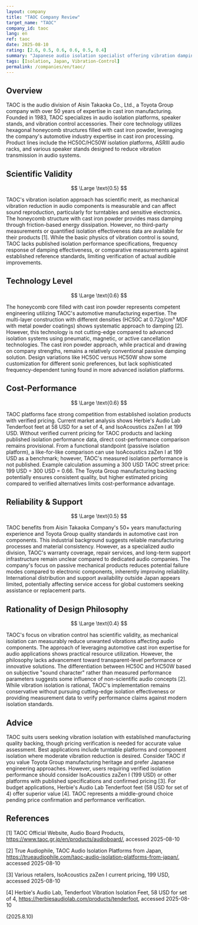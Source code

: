 ```yaml
---
layout: company
title: "TAOC Company Review"
target_name: "TAOC"
company_id: taoc
lang: en
ref: taoc
date: 2025-08-10
rating: [2.6, 0.5, 0.6, 0.6, 0.5, 0.4]
summary: "Japanese audio isolation specialist offering vibration damping platforms with cast iron powder honeycomb technology, positioned as affordable alternative to premium isolation solutions."
tags: [Isolation, Japan, Vibration-Control]
permalink: /companies/en/taoc/
---
```

## Overview

TAOC is the audio division of Aisin Takaoka Co., Ltd., a Toyota Group company with over 50 years of expertise in cast iron manufacturing. Founded in 1983, TAOC specializes in audio isolation platforms, speaker stands, and vibration control accessories. Their core technology utilizes hexagonal honeycomb structures filled with cast iron powder, leveraging the company's automotive industry expertise in cast iron processing. Product lines include the HC50C/HC50W isolation platforms, ASRIII audio racks, and various speaker stands designed to reduce vibration transmission in audio systems.

## Scientific Validity

$$ \Large \text{0.5} $$

TAOC's vibration isolation approach has scientific merit, as mechanical vibration reduction in audio components is measurable and can affect sound reproduction, particularly for turntables and sensitive electronics. The honeycomb structure with cast iron powder provides mass damping through friction-based energy dissipation. However, no third-party measurements or quantified isolation effectiveness data are available for their products [1]. While the basic physics of vibration control is sound, TAOC lacks published isolation performance specifications, frequency response of damping effectiveness, or comparative measurements against established reference standards, limiting verification of actual audible improvements.

## Technology Level

$$ \Large \text{0.6} $$

The honeycomb core filled with cast iron powder represents competent engineering utilizing TAOC's automotive manufacturing expertise. The multi-layer construction with different densities (HC50C at 0.72g/cm³ MDF with metal powder coatings) shows systematic approach to damping [2]. However, this technology is not cutting-edge compared to advanced isolation systems using pneumatic, magnetic, or active cancellation technologies. The cast iron powder approach, while practical and drawing on company strengths, remains a relatively conventional passive damping solution. Design variations like HC50C versus HC50W show some customization for different sonic preferences, but lack sophisticated frequency-dependent tuning found in more advanced isolation platforms.

## Cost-Performance

$$ \Large \text{0.6} $$

TAOC platforms face strong competition from established isolation products with verified pricing. Current market analysis shows Herbie's Audio Lab Tenderfoot feet at 58 USD for a set of 4, and IsoAcoustics zaZen I at 199 USD. Without verified current pricing for TAOC products and lacking published isolation performance data, direct cost-performance comparison remains provisional. From a functional standpoint (passive isolation platform), a like-for-like comparison can use IsoAcoustics zaZen I at 199 USD as a benchmark; however, TAOC's measured isolation performance is not published. Example calculation assuming a 300 USD TAOC street price: 199 USD ÷ 300 USD = 0.66. The Toyota Group manufacturing backing potentially ensures consistent quality, but higher estimated pricing compared to verified alternatives limits cost-performance advantage.

## Reliability & Support

$$ \Large \text{0.5} $$

TAOC benefits from Aisin Takaoka Company's 50+ years manufacturing experience and Toyota Group quality standards in automotive cast iron components. This industrial background suggests reliable manufacturing processes and material consistency. However, as a specialized audio division, TAOC's warranty coverage, repair services, and long-term support infrastructure remain unclear compared to dedicated audio companies. The company's focus on passive mechanical products reduces potential failure modes compared to electronic components, inherently improving reliability. International distribution and support availability outside Japan appears limited, potentially affecting service access for global customers seeking assistance or replacement parts.

## Rationality of Design Philosophy

$$ \Large \text{0.4} $$

TAOC's focus on vibration control has scientific validity, as mechanical isolation can measurably reduce unwanted vibrations affecting audio components. The approach of leveraging automotive cast iron expertise for audio applications shows practical resource utilization. However, the philosophy lacks advancement toward transparent-level performance or innovative solutions. The differentiation between HC50C and HC50W based on subjective "sound character" rather than measured performance parameters suggests some influence of non-scientific audio concepts [2]. While vibration isolation is rational, TAOC's implementation remains conservative without pursuing cutting-edge isolation effectiveness or providing measurement data to verify performance claims against modern isolation standards.

## Advice

TAOC suits users seeking vibration isolation with established manufacturing quality backing, though pricing verification is needed for accurate value assessment. Best applications include turntable platforms and component isolation where moderate vibration reduction is desired. Consider TAOC if you value Toyota Group manufacturing heritage and prefer Japanese engineering approaches. However, users requiring verified isolation performance should consider IsoAcoustics zaZen I (199 USD) or other platforms with published specifications and confirmed pricing [3]. For budget applications, Herbie's Audio Lab Tenderfoot feet (58 USD for set of 4) offer superior value [4]. TAOC represents a middle-ground choice pending price confirmation and performance verification.

## References

[1] TAOC Official Website, Audio Board Products, https://www.taoc.gr.jp/en/products/audioboard/, accessed 2025-08-10

[2] True Audiophile, TAOC Audio Isolation Platforms from Japan, https://trueaudiophile.com/taoc-audio-isolation-platforms-from-japan/, accessed 2025-08-10

[3] Various retailers, IsoAcoustics zaZen I current pricing, 199 USD, accessed 2025-08-10

[4] Herbie's Audio Lab, Tenderfoot Vibration Isolation Feet, 58 USD for set of 4, https://herbiesaudiolab.com/products/tenderfoot, accessed 2025-08-10

(2025.8.10)